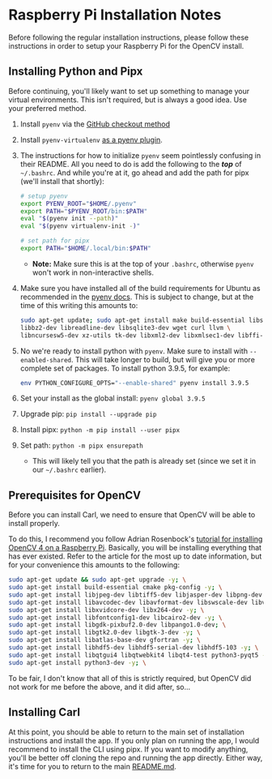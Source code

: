 # Raspberry Pi Installation Notes

Before following the regular installation instructions, please follow these instructions in order to setup your Raspberry Pi for the OpenCV install.

## Installing Python and Pipx

Before continuing, you'll likely want to set up something to manage your virtual environments. This isn't required, but is always a good idea. Use your preferred method.

1. Install `pyenv` via the [GitHub checkout method](https://github.com/pyenv/pyenv#basic-github-checkout)
2. Install `pyenv-virtualenv` [as a pyenv plugin](https://github.com/pyenv/pyenv-virtualenv#installing-as-a-pyenv-plugin).
3. The instructions for how to initialize `pyenv` seem pointlessly confusing in their README. All you need to do is add the following to the ***top*** of `~/.bashrc`. And while you're at it, go ahead and add the path for pipx (we'll install that shortly):
    ```bash
    # setup pyenv
    export PYENV_ROOT="$HOME/.pyenv"
    export PATH="$PYENV_ROOT/bin:$PATH"
    eval "$(pyenv init --path)"
    eval "$(pyenv virtualenv-init -)"

    # set path for pipx
    export PATH="$HOME/.local/bin:$PATH"
    ```
    - **Note:** Make sure this is at the top of your `.bashrc`, otherwise `pyenv` won't work in non-interactive shells.
4. Make sure you have installed all of the build requirements for Ubuntu as recommended in the [pyenv docs](https://github.com/pyenv/pyenv/wiki#suggested-build-environment). This is subject to change, but at the time of this writing this amounts to:
    ```bash
    sudo apt-get update; sudo apt-get install make build-essential libssl-dev zlib1g-dev \
    libbz2-dev libreadline-dev libsqlite3-dev wget curl llvm \
    libncursesw5-dev xz-utils tk-dev libxml2-dev libxmlsec1-dev libffi-dev liblzma-dev

    ```

5. No we're ready to install python with `pyenv`. Make sure to install with `--enabled-shared`. This will take longer to build, but will give you or more complete set of packages. To install python 3.9.5, for example:

    ```bash
    env PYTHON_CONFIGURE_OPTS="--enable-shared" pyenv install 3.9.5
    ```

6. Set your install as the global install: `pyenv global 3.9.5`
7. Upgrade pip: `pip install --upgrade pip`
8. Install pipx: `python -m pip install --user pipx`
9. Set path: `python -m pipx ensurepath`
    - This will likely tell you that the path is already set (since we set it in our `~/.bashrc` earlier).

## Prerequisites for OpenCV

Before you can install Carl, we need to ensure that OpenCV will be able to install properly.

To do this, I recommend you follow Adrian Rosenbock's [tutorial for installing OpenCV 4 on a Raspberry Pi](https://www.pyimagesearch.com/2019/09/16/install-opencv-4-on-raspberry-pi-4-and-raspbian-buster/). Basically, you will be installing everything that has ever existed. Refer to the article for the most up to date information, but for your convenience this amounts to the following:

```bash
sudo apt-get update && sudo apt-get upgrade -y; \
sudo apt-get install build-essential cmake pkg-config -y; \
sudo apt-get install libjpeg-dev libtiff5-dev libjasper-dev libpng-dev -y; \
sudo apt-get install libavcodec-dev libavformat-dev libswscale-dev libv4l-dev -y; \
sudo apt-get install libxvidcore-dev libx264-dev -y; \
sudo apt-get install libfontconfig1-dev libcairo2-dev -y; \
sudo apt-get install libgdk-pixbuf2.0-dev libpango1.0-dev; \
sudo apt-get install libgtk2.0-dev libgtk-3-dev -y; \
sudo apt-get install libatlas-base-dev gfortran -y; \
sudo apt-get install libhdf5-dev libhdf5-serial-dev libhdf5-103 -y; \
sudo apt-get install libqtgui4 libqtwebkit4 libqt4-test python3-pyqt5 -y; \
sudo apt-get install python3-dev -y; \
```

To be fair, I don't know that all of this is strictly required, but OpenCV did not work for me before the above, and it did after, so...

## Installing Carl

At this point, you should be able to return to the main set of installation instructions and install the app. If you only plan on running the app, I would recommend to install the CLI using pipx. If you want to modify anything, you'll be better off cloning the repo and running the app directly. Either way, it's time for you to return to the main [README.md](README.md#installation).
